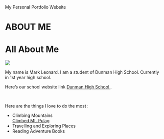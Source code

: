My Personal Portfolio Website
<!DOCTYPE html>
<html>
  <h1>ABOUT ME</H1>
<link rel="stylesheet" type="text/css" href="style.css">
<body>
<h1> All About Me</h1>
<title> This is my website </title>
<img src="photo.jpg"/>
<p>
My name is Mark Leonard. I am a student of Dunman High School. Currently in 1st year high school. </p>
<p>
Here’s our school website link <a href ="www.dhs.sg"> Dunman High School  </a>. </p>
<br>
<p>Here are the things I love to do the most : </p> 
<ul>
<li>Climbing Mountains</li>
<a href="http://www.trailadventours.com/philippine-mountains/mt-pulag"> Climbed Mt. Pulag </a>
<li>Travelling and Exploring Places</li>
<li>Reading Adventure Books</li>
</ul>
</body>
</html>


